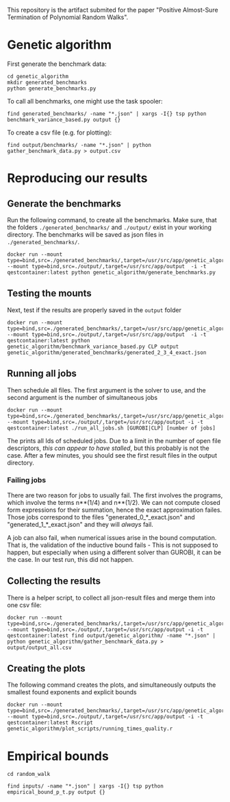 This repository is the artifact submited for the paper "Positive Almost-Sure Termination of Polynomial Random Walks".



# Genetic algorithm
First generate the benchmark data:
```
cd genetic_algorithm
mkdir generated_benchmarks
python generate_benchmarks.py
```


To call all benchmarks, one might use the task spooler:

```
find generated_benchmarks/ -name "*.json" | xargs -I{} tsp python benchmark_variance_based.py output {}
```

To create a csv file (e.g. for plotting):

```
find output/benchmarks/ -name "*.json" | python gather_benchmark_data.py > output.csv
```

# Reproducing our results

## Generate the benchmarks
Run the following command, to create all the benchmarks. Make sure, that the folders `./generated_benchmarks/` and `./output/` exist in your working directory. The benchmarks will be saved as json files in `./generated_benchmarks/`.

```
docker run --mount type=bind,src=./generated_benchmarks/,target=/usr/src/app/genetic_algorithm/generated_benchmarks --mount type=bind,src=./output/,target=/usr/src/app/output  -i -t qestcontainer:latest python genetic_algorithm/generate_benchmarks.py
```

## Testing the mounts
Next, test if the results are properly saved in the `output` folder
```
docker run --mount type=bind,src=./generated_benchmarks/,target=/usr/src/app/genetic_algorithm/generated_benchmarks --mount type=bind,src=./output/,target=/usr/src/app/output  -i -t qestcontainer:latest python genetic_algorithm/benchmark_variance_based.py CLP output genetic_algorithm/generated_benchmarks/generated_2_3_4_exact.json
```

## Running all jobs

Then schedule all files. The first argument is the solver to use, and the second argument is the number of simultaneous jobs
```
docker run --mount type=bind,src=./generated_benchmarks/,target=/usr/src/app/genetic_algorithm/generated_benchmarks --mount type=bind,src=./output/,target=/usr/src/app/output -i -t qestcontainer:latest ./run_all_jobs.sh [GUROBI|CLP] [number of jobs]
```

The prints all Ids of scheduled jobs. Due to a limit in the number of open file descriptors, *this can appear to have stalled*, but this probably is not the case. After a few minutes, you should see the first result files in the output directory.

### Failing jobs

There are two reason for jobs to usually fail. The first involves the programs, which involve the terms n**(1/4) and n**(1/2). We can not compute closed form expressions for their summation, hence the exact approximation failes. Those jobs correspond to the files "generated\_0\_\*\_exact.json" and "generated\_1\_\*\_exact.json" and they will *always* fail.

A job can also fail, when numerical issues arise in the bound computation. That is, the validation of the inductive bound fails - This is not supposed to happen, but especially when using a different solver than GUROBI, it can be the case. In our test run, this did not happen.

## Collecting the results
There is a helper script, to collect all json-result files and merge them into one csv file:

```
docker run --mount type=bind,src=./generated_benchmarks/,target=/usr/src/app/genetic_algorithm/generated_benchmarks --mount type=bind,src=./output/,target=/usr/src/app/output -i -t qestcontainer:latest find output/genetic_algorithm/ -name "*.json" | python genetic_algorithm/gather_benchmark_data.py > output/output_all.csv
```

## Creating the plots
The following command creates the plots, and simultaneously outputs the smallest found exponents and explicit bounds
```
docker run --mount type=bind,src=./generated_benchmarks/,target=/usr/src/app/genetic_algorithm/generated_benchmarks --mount type=bind,src=./output/,target=/usr/src/app/output -i -t qestcontainer:latest Rscript genetic_algorithm/plot_scripts/running_times_quality.r
```

# Empirical bounds

```
cd random_walk
```

```
find inputs/ -name "*.json" | xargs -I{} tsp python empirical_bound_p_t.py output {}
```

